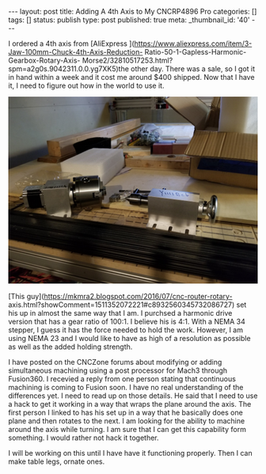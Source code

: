 \--- layout: post title: Adding A 4th Axis to My CNCRP4896 Pro categories: []
tags: [] status: publish type: post published: true meta: _thumbnail_id: '40'
\---

I ordered a 4th axis from [AliExpress
](https://www.aliexpress.com/item/3-Jaw-100mm-Chuck-4th-Axis-Reduction-
Ratio-50-1-Gapless-Harmonic-Gearbox-Rotary-Axis-
Morse2/32810517253.html?spm=a2g0s.9042311.0.0.yg7XK5)the other day. There was
a sale, so I got it in hand within a week and it cost me around $400 shipped.
Now that I have it, I need to figure out how in the world to use it.

![4thAxis.jpg](/assets/img/4thAxis.jpg)

[This guy](https://mkmra2.blogspot.com/2016/07/cnc-router-rotary-
axis.html?showComment=1511352072221#c8932560345732086727) set his up in almost
the same way that I am. I purchsed a harmonic drive version that has a gear
ratio of 100:1. I believe his is 4:1. With a NEMA 34 stepper, I guess it has
the force needed to hold the work. However, I am using NEMA 23 and I would
like to have as high of a resolution as possible as well as the added holding
strength.

I have posted on the CNCZone forums about modifying or adding simultaneous
machining using a post processor for Mach3 through Fusion360. I recevied a
reply from one person stating that continuous machining is coming to Fusion
soon. I have no real understanding of the differences yet. I need to read up
on those details. He said that I need to use a hack to get it working in a way
that wraps the plane around the axis. The first person I linked to has his set
up in a way that he basically does one plane and then rotates to the next. I
am looking for the ability to machine around the axis while turning. I am sure
that I can get this capability form something. I would rather not hack it
together.

I will be working on this until I have have it functioning properly. Then I
can make table legs, ornate ones.

